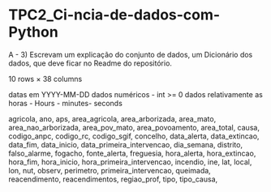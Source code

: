 # TPC2_Ci-ncia-de-dados-com-Python

A - 3) Escrevam um explicação do conjunto de dados, um Dicionário dos dados, que deve ficar no
Readme do repositório.

10 rows × 38 columns

datas em YYYY-MM-DD
dados numéricos - int >= 0
dados relativamente as horas - Hours - minutes- seconds


agricola, 
ano, 
aps, 
area_agricola, 
area_arborizada, 
area_mato, 
area_nao_arborizada, 
area_pov_mato, 
area_povoamento, 
area_total, 
causa, 
codigo_anpc, 
codigo_rc, 
codigo_sgif, 
concelho, 
data_alerta, 
data_extincao, 
data_fim, 
data_inicio, 
data_primeira_intervencao, 
dia_semana, distrito, 
falso_alarme, fogacho, 
fonte_alerta, 
freguesia, 
hora_alerta, 
hora_extincao,
hora_fim, 
hora_inicio, 
hora_primeira_intervencao, 
incendio, 
ine, 
lat, 
local, 
lon, 
nut, 
observ, 
perimetro, 
primeira_intervencao, 
queimada, 
reacendimento, 
reacendimentos, 
regiao_prof, 
tipo, 
tipo_causa, 

